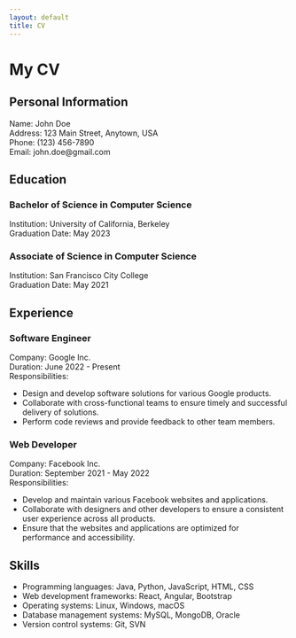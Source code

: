 ```yaml
---
layout: default
title: CV
---
```


<html>
<head>
  <meta charset="utf-8">
  <title>My CV</title>
</head>
<body>
  <h1>My CV</h1>
  <h2>Personal Information</h2>
  <p>
    Name: John Doe<br>
    Address: 123 Main Street, Anytown, USA<br>
    Phone: (123) 456-7890<br>
    Email: john.doe@gmail.com
  </p>
  <h2>Education</h2>
  <h3>Bachelor of Science in Computer Science</h3>
  <p>
    Institution: University of California, Berkeley<br>
    Graduation Date: May 2023
  </p>
  <h3>Associate of Science in Computer Science</h3>
  <p>
    Institution: San Francisco City College<br>
    Graduation Date: May 2021
  </p>
  <h2>Experience</h2>
  <h3>Software Engineer</h3>
  <p>
    Company: Google Inc.<br>
    Duration: June 2022 - Present<br>
    Responsibilities:
    <ul>
      <li>Design and develop software solutions for various Google products.</li>
      <li>Collaborate with cross-functional teams to ensure timely and successful delivery of solutions.</li>
      <li>Perform code reviews and provide feedback to other team members.</li>
    </ul>
  </p>
  <h3>Web Developer</h3>
  <p>
    Company: Facebook Inc.<br>
    Duration: September 2021 - May 2022<br>
    Responsibilities:
    <ul>
      <li>Develop and maintain various Facebook websites and applications.</li>
      <li>Collaborate with designers and other developers to ensure a consistent user experience across all products.</li>
      <li>Ensure that the websites and applications are optimized for performance and accessibility.</li>
    </ul>
  </p>
  <h2>Skills</h2>
  <ul>
    <li>Programming languages: Java, Python, JavaScript, HTML, CSS</li>
    <li>Web development frameworks: React, Angular, Bootstrap</li>
    <li>Operating systems: Linux, Windows, macOS</li>
    <li>Database management systems: MySQL, MongoDB, Oracle</li>
    <li>Version control systems: Git, SVN</li>
  </ul>
</body>
</html>
